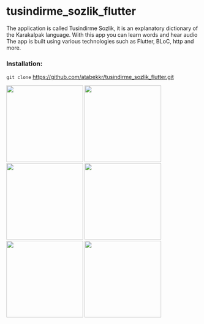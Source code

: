 # tusindirme_sozlik_flutter

The application is called Tusindirme Sozlik, it is an explanatory dictionary of the Karakalpak language. With this app you can learn words and hear audio
The app is built using various technologies such as Flutter, BLoC, http and more.

### Installation:
`git clone` https://github.com/atabekkr/tusindirme_sozlik_flutter.git

<p float="left">
  <img src="https://play-lh.googleusercontent.com/mb3CIcyXSwVM91KT4JilFTfWYYyZAIioZ34sZY3-pzgGsCY3A98sJgbXN_h0i39vSdU4=w2560-h1440-rw" width="200">
  <img src="https://play-lh.googleusercontent.com/L_AgtDAxZBmuAHdKDila8KRUyZuFKVBa1foMLjPAMw9lwClvPUNgYhImjuDsOV-Qbww=w526-h296-rw" width="200">
  <img src="https://play-lh.googleusercontent.com/IW2BwXrm665OaE0CIJ1G0MiI2o4J8UwVnPvQ4l6r_NUh3bxPwfSa-iSVa6IbqTmtmrI=w526-h296-rw" width="200">
  <img src="https://play-lh.googleusercontent.com/snwpjIeWJYpWqzjsozCHIVwi6ndM7OgeTytjIVihI2EFLQCf8sbGpr6wI3zWdV18qtI=w526-h296-rw" width="200">
  <img src="https://play-lh.googleusercontent.com/M3yjLM61541Gar9A3E2LMW2PSB1akXidxFkPBArXkWbgbePDGpQW9kMIzOv6GVNROZg=w526-h296-rw" width="200">
  <img src="https://play-lh.googleusercontent.com/P3myL0By8nQ4m9aSilQojqSUTxOQHMi_Wi9HjNEEjCgANjXxtv0xcIdQZ2u3moVyHUY=w526-h296-rw" width="200">
</p>
